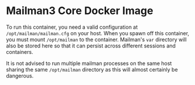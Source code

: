Mailman3 Core Docker Image
==========================

To run this container, you need a valid configuration at
`/opt/mailman/mailman.cfg` on your host. When you spawn off this container, you
must mount `/opt/mailman` to the container. Mailman's `var` directory will also
be stored here so that it can persist across different sessions and containers.

It is not advised to run multiple mailman processes on the same host sharing the
same `/opt/mailman` directory as this will almost certainly be dangerous.
